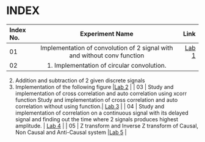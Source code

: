 # INDEX

| Index No.      | Experiment Name | Link     |
| :---        |    :----:   |          ---: |
| 01     | Implementation of convolution of 2 signal with and without conv function   | [Lab 1](https://github.com/Sabiha-Rubiatunnesa/4.1DSP_Signal_Processing-/tree/main/Lab_1)  |
| 02   | 1.	 Implementation of circular convolution.
2.	Addition and subtraction of 2 given discrete signals
3.	Implementation of the following figure
  |[Lab 2](https://github.com/U-Zareen-010/RUET-ECE_4th-Year_1810010/tree/main/4-1%20Digital%20Signal%20Processing/Lab%202)     |
| 03   | Study and implementation of cross correlation and auto correlation using xcorr function
         Study and implementation of cross correlation and auto correlation without using function.| [Lab 3](https://github.com/U-Zareen-010/RUET-ECE_4th-Year_1810010/tree/main/4-1%20Digital%20Signal%20Processing/Lab%203)   |
| 04   | Study and implementation of correlation on a continuous signal with its      delayed signal and finding out the time where 2 signals produces highest amplitude.      | [Lab 4](https://github.com/U-Zareen-010/RUET-ECE_4th-Year_1810010/tree/main/4-1%20Digital%20Signal%20Processing/Lab%204)       |
| 05   | Z transform and Inverse Z transform of Causal, Non Causal and Anti-Causal system      |[Lab 5](https://github.com/U-Zareen-010/RUET-ECE_4th-Year_1810010/tree/main/4-1%20Digital%20Signal%20Processing/Lab%205)   |
